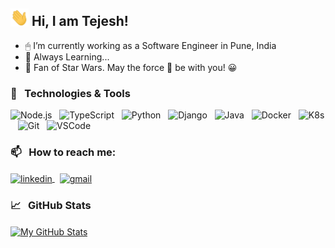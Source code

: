 ## <img src="wave.gif" width="29px"> Hi, I am Tejesh!

  - 🖱 I’m currently working as a Software Engineer in Pune, India
  - 🌱 Always Learning...  
  - 🌌 Fan of Star Wars. May the force 💪 be with you! 😀


### 🔧 &nbsp; Technologies & Tools
![Node.js](https://img.shields.io/badge/-Node.js-black?logo=node.js&style=social)&nbsp;&nbsp;
![TypeScript](https://img.shields.io/badge/-TypeScript-black?logo=typescript&style=social)&nbsp;&nbsp;
![Python](https://img.shields.io/badge/-Python-black?logo=Python&style=social)&nbsp;&nbsp;
![Django](https://img.shields.io/badge/-Django-black?logo=django&style=social)&nbsp;&nbsp;
![Java](https://img.shields.io/badge/-Java-black?logo=java&style=social)&nbsp;&nbsp;
![Docker](https://img.shields.io/badge/-Docker-black?logo=docker&style=social)&nbsp;&nbsp;
![K8s](https://img.shields.io/badge/-Kubernetes-black?logo=kubernetes&style=social)&nbsp;&nbsp;
![Git](https://img.shields.io/badge/-Git-black?logo=git&style=social)&nbsp;&nbsp;
![VSCode](https://img.shields.io/badge/-VSCode-black?logo=visualstudiocode&style=social)


### 📫 &nbsp; How to reach me:
<a href="https://www.linkedin.com/in/tejesh-chauragade-771112123">
  <img align="center" src="https://img.shields.io/badge/-Linkedin-black?logo=linkedin&style=social" alt="linkedin" />
</a>
&nbsp;
<a href="mailto:chauragade.tejesh@gmail.com">
  <img align="center" src="https://img.shields.io/badge/-Gmail-black?logo=gmail&style=social" alt="gmail" />
</a>


  
### 📈 &nbsp; GitHub Stats
<a href="https://github.com/MartinHeinz/MartinHeinz">
  <img align="center" src="https://github-readme-stats.vercel.app/api?username=IMTejesh95&show_icons=true&line_height=27&count_private=true&title_color=ffffff&text_color=c9cacc&icon_color=2bbc8a&bg_color=1d1f21" alt="My GitHub Stats" />
</a>
  
  
<!-- [<img src="https://img.icons8.com/color/48/000000/linkedin.png" width="3.5%"/>](https://www.linkedin.com/in/tejesh-chauragade-771112123) &nbsp;&nbsp;  -->
<!-- [<img src="https://upload.wikimedia.org/wikipedia/commons/8/83/Steam_icon_logo.svg" width="3.5%"/>]()&nbsp;  -->
<!-- [<img src="https://github.com/sciencepal/sciencepal/blob/master/assets/discord-round.svg" width="3.5%"/>]() &nbsp;  -->
<!-- [<img src="https://img.icons8.com/color/48/000000/twitter.png" width="3.5%"/>]()  &nbsp;  -->
<!-- [<img src="https://img.icons8.com/fluent/48/000000/facebook-new.png" width="3.5%"/>]()  &nbsp;  -->  
<!-- [<img src="https://img.icons8.com/fluent/48/000000/instagram-new.png" width="3.5%"/>]() &nbsp;&nbsp;  -->
